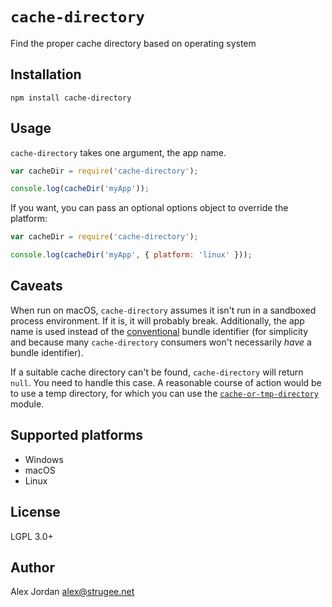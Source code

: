 # `cache-directory`

Find the proper cache directory based on operating system

## Installation

    npm install cache-directory

## Usage

`cache-directory` takes one argument, the app name.

```js
var cacheDir = require('cache-directory');

console.log(cacheDir('myApp'));
```

If you want, you can pass an optional options object to override the platform:

```js
var cacheDir = require('cache-directory');

console.log(cacheDir('myApp', { platform: 'linux' }));
```

## Caveats

When run on macOS, `cache-directory` assumes it isn't run in a sandboxed process environment. If it is, it will probably break. Additionally, the app name is used instead of the [conventional][1] bundle identifier (for simplicity and because many `cache-directory` consumers won't necessarily _have_ a bundle identifier).

If a suitable cache directory can't be found, `cache-directory` will return `null`. You need to handle this case. A reasonable course of action would be to use a temp directory, for which you can use the [`cache-or-tmp-directory`][2] module.

## Supported platforms

* Windows
* macOS
* Linux

## License

LGPL 3.0+

## Author

Alex Jordan <alex@strugee.net>

 [1]: https://developer.apple.com/library/prerelease/content/documentation/FileManagement/Conceptual/FileSystemProgrammingGuide/MacOSXDirectories/MacOSXDirectories.html#//apple_ref/doc/uid/TP40010672-CH10-SW1
 [2]: https://npmjs.com/package/cache-or-tmp-directory
